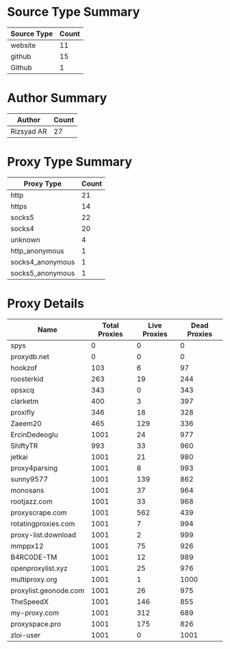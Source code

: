 # Source Type Summary

| Source Type | Count |
|-------------|-------|
| website | 11 |
| github | 15 |
| Github | 1 |


# Author Summary

| Author | Count |
|--------|-------|
| Rizsyad AR | 27 |


# Proxy Type Summary

| Proxy Type | Count |
|------------|-------|
| http | 21 |
| https | 14 |
| socks5 | 22 |
| socks4 | 20 |
| unknown | 4 |
| http_anonymous | 1 |
| socks4_anonymous | 1 |
| socks5_anonymous | 1 |


# Proxy Details

| Name | Total Proxies | Live Proxies | Dead Proxies |
|------|---------------|--------------|---------------|
| spys | 0 | 0 | 0 |
| proxydb.net | 0 | 0 | 0 |
| hookzof | 103 | 6 | 97 |
| roosterkid | 263 | 19 | 244 |
| opsxcq | 343 | 0 | 343 |
| clarketm | 400 | 3 | 397 |
| proxifly | 346 | 18 | 328 |
| Zaeem20 | 465 | 129 | 336 |
| ErcinDedeoglu | 1001 | 24 | 977 |
| ShiftyTR | 993 | 33 | 960 |
| jetkai | 1001 | 21 | 980 |
| proxy4parsing | 1001 | 8 | 993 |
| sunny9577 | 1001 | 139 | 862 |
| monosans | 1001 | 37 | 964 |
| rootjazz.com | 1001 | 33 | 968 |
| proxyscrape.com | 1001 | 562 | 439 |
| rotatingproxies.com | 1001 | 7 | 994 |
| proxy-list.download | 1001 | 2 | 999 |
| mmppx12 | 1001 | 75 | 926 |
| B4RC0DE-TM | 1001 | 12 | 989 |
| openproxylist.xyz | 1001 | 25 | 976 |
| multiproxy.org | 1001 | 1 | 1000 |
| proxylist.geonode.com | 1001 | 26 | 975 |
| TheSpeedX | 1001 | 146 | 855 |
| my-proxy.com | 1001 | 312 | 689 |
| proxyspace.pro | 1001 | 175 | 826 |
| zloi-user | 1001 | 0 | 1001 |
